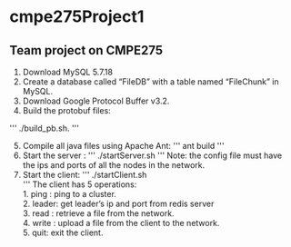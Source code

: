 # cmpe275Project1
## Team project on CMPE275 

1. Download MySQL 5.7.18 
2. Create a database called “FileDB” with a table named “FileChunk” in MySQL. 
3. Download Google Protocol Buffer v3.2. 
4. Build the protobuf files: 

'''
./build_pb.sh. 
'''

5. Compile all java files using Apache Ant: 
	'''
	ant build 
	'''
6. Start the server : 
	'''
	./startServer.sh <config file> 
	'''
	Note: the config file must have the ips and ports of all the nodes in the network. 
7. Start the client: 
	'''
	./startClient.sh  
	'''
	The client has 5 operations:   
		1. ping <cluster id>: ping to a cluster.  
		2. leader: get leader’s ip and port from redis server  
		3. read <fileName> : retrieve a file from the network.  
		4. write <filePath>:  upload a file from the client to the network.  
		5. quit: exit the client.  
